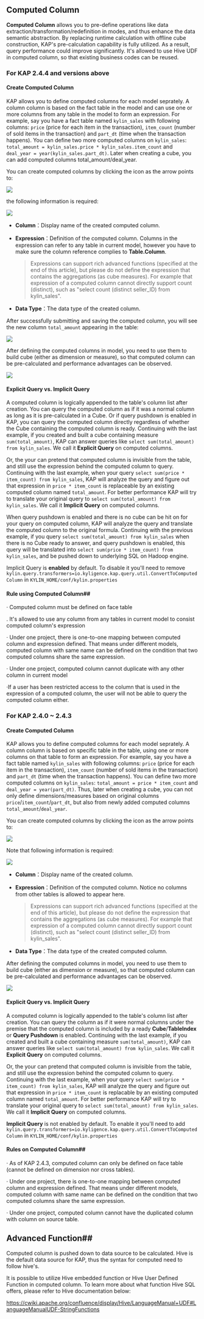 ## Computed Column


**Computed Column** allows you to pre-define operations like data extraction/transformation/redefinition in modes, and thus enhance the data semantic abstraction. By replacing runtime calculation with offline cube construction, KAP's pre-calculation capability is fully utilized. As a result, query performance could improve significantly. It's allowed to use Hive UDF in computed column, so that existing business codes can be reused.

### For KAP 2.4.4 and versions above

#### Create Computed Column

KAP allows you to define computed columns for each model seprately. A column column is based on the fact table in the model and can use one or more columns from any table in the model to form an expression. For example, say you have a fact table named `kylin_sales` with following columns: `price` (price for each item in the transaction), `item_count` (number of sold items in the transaction) and `part_dt` (time when the transaction happens). You can define two more computed columns on `kylin_sales`: `total_amount = kylin_sales.price * kylin_sales.item_count` and `deal_year = year(kylin_sales.part_dt)`. Later when creating a cube, you can add computed columns total_amount/deal_year.

You can create computed columns by clicking the icon as the arrow points to:

![](images/computed_column_en.1.png)


the following information is required:

![](images/computed_column_en.2.kap244.png)

+ **Column**：Display name of the created computed column.

+ **Expression**：Definition of the computed column. Columns in the expression can refer to any table in current model, however you have to make sure the column reference complies to **Table.Column**.

  > Expressions can support rich advanced functions (specified at the end of this article), but please do not define the expression that contains the aggregations (as cube measures). For example that expression of a computed column cannot directly support count (distinct), such as "select count (distinct seller_ID) from kylin_sales".

+ **Data Type**：The data type of the created column.

After successfully submitting and saving the computed column, you will see the new column `total_amount` appearing in the table:

![](images/computed_column_en.4.png)

After defining the computed columns in model, you need to use them to build cube (either as dimension or measure), so that computed column can be pre-calculated and performance advantages can be observed.


![](images/computed_column_en.3.png)

#### Explicit Query vs. Implicit Query

A computed column is logically appended to the table's column list after creation. You can query the computed column as if it was a normal column as long as it is pre-calculated in a Cube. Or if query pushdown is enabled in KAP, you can query the computed column directly regardless of whether the Cube containing the computed column is ready. Continuing with the last example, if you created and built a cube containing measure `sum(total_amount)`, KAP can answer queries like `select sum(total_amount) from kylin_sales`. We call it **Explicit Query** on computed columns. 

Or, the your can pretend that computed column is invisible from the table, and still use the expression behind the computed column to query. Continuing with the last example, when your query `select sum(price * item_count) from kylin_sales`, KAP will analyze the query and figure out that expression in `price * item_count` is replaceable by an existing computed column named `total_amount`. For better performance KAP will try to translate your original query to `select sum(total_amount) from kylin_sales`. We call it **Implicit Query** on computed columns.

When query pushdown is enabled and there is no cube can be hit on for your query on computed column, KAP will analyze the query and translate the computed column to the original formula. Continuing with the previous example, if you query `select sum(total_amount) from kylin_sales` when there is no Cube ready to answer, and query pushdown is enabled, this query will be translated into `select sum(price * item_count) from kylin_sales`, and be pushed down to underlying SQL on Hadoop engine. 

Implicit Query is **enabled** by default. To disable it you'll need to remove `kylin.query.transformers=io.kyligence.kap.query.util.ConvertToComputedColumn` in `KYLIN_HOME/conf/kylin.properties`

#### Rule using Computed Column##

· Computed column must be defined on face table

. It's allowed to use any column from any tables in current model to consist computed column's expression

· Under one project, there is one-to-one mapping between computed column and expression defined. That means under different models, computed column with same name can be defined on the condition that two computed columns share the same expression. 

· Under one project, computed column cannot duplicate with any other column in current model

·If a user has been restricted access to the column that is used in the expression of a computed column, the user will not be able to query the computed column either. 

### For KAP 2.4.0 ~ 2.4.3

#### Create Computed Column

KAP allows you to define computed columns for each model seprately. A column column is based on specific table in the table, using one or more columns on that table to form an expression. For example, say you have a fact table named `kylin_sales` with following columns: `price` (price for each item in the transaction), `item_count` (number of sold items in the transaction) and `part_dt` (time when the transaction happens). You can define two more computed columns on `kylin_sales`: `total_amount = price * item_count` and `deal_year = year(part_dt)`. Thus, later when creating a cube, you can not only define dimensions/measures based on original columns `price`/`item_count`/`part_dt`, but also from newly added computed columns `total_amount`/`deal_year`.

You can create computed columns by clicking the icon as the arrow points to:

![](images/computed_column_en.1.png)


Note that following information is required:

![](images/computed_column_en.2.png)

+ **Column**：Display name of the created column.

+ **Expression**：Definition of the computed column. Notice no columns from other tables is allowed to appear here.

  > Expressions can support rich advanced functions (specified at the end of this article), but please do not define the expression that contains the aggregations (as cube measures). For example that expression of a computed column cannot directly support count (distinct), such as "select count (distinct seller_ID) from kylin_sales".

+ **Data Type**：The data type of the created computed column.

After defining the computed columns in model, you need to use them to build cube (either as dimension or measure), so that computed column can be pre-calculated and performance advantages can be observed.


![](images/computed_column_en.3.png)

#### Explicit Query vs. Implicit Query

A computed column is logically appended to the table's column list after creation. You can query the column as if it were normal columns under the premise that the computed column is included by a ready **Cube**/**TableIndex** or **Query Pushdown** is enabled. Continuing with the last example, if you created and built a cube containing measure `sum(total_amount)`, KAP can answer queries like `select sum(total_amount) from kylin_sales`. We call it **Explicit Query** on computed columns. 

Or, the your can pretend that computed column is invisible from the table, and still use the expression behind the computed column to query. Continuing with the last example, when your query `select sum(price * item_count) from kylin_sales`, KAP will analyze the query and figure out that expression in `price * item_count` is replacable by an existing computed column named `total_amount`. For better performance KAP will try to translate your original query to `select sum(total_amount) from kylin_sales`. We call it **Implicit Query** on computed columns.

**Implicit Query** is not enabled by default. To enable it you'll need to add `kylin.query.transformers=io.kyligence.kap.query.util.ConvertToComputedColumn` in `KYLIN_HOME/conf/kylin.properties`

#### Rules on Computed Column##

· As of KAP 2.4.3, computed column can only be defined on face table (cannot be defined on dimension nor cross tables).

· Under one project, there is one-to-one mapping between computed column and expression defined. That means under different models, computed column with same name can be defined on the condition that two computed columns share the same expression. 

· Under one project, computed column cannot have the duplicated column with column on source table.



## Advanced Function##

Computed column is pushed down to data source to be calculated. Hive is the default data source for KAP, thus the syntax for computed need to follow hive's. 

It is possible to utilize Hive embedded function or Hive User Defined Function in computed column. To learn more about what function Hive SQL offers, please refer to Hive documentation below:

https://cwiki.apache.org/confluence/display/Hive/LanguageManual+UDF#LanguageManualUDF-StringFunctions

